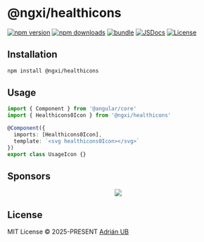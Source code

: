 # @ngxi/healthicons

[![npm version][npm-version-src]][npm-version-href]
[![npm downloads][npm-downloads-src]][npm-downloads-href]
[![bundle][bundle-src]][bundle-href]
[![JSDocs][jsdocs-src]][jsdocs-href]
[![License][license-src]][license-href]

## Installation

```sh
npm install @ngxi/healthicons
```

## Usage

```ts
import { Component } from '@angular/core'
import { Healthicons0Icon } from '@ngxi/healthicons'

@Component({
  imports: [Healthicons0Icon],
  template: `<svg healthicons0Icon></svg>`
})
export class UsageIcon {}
```

## Sponsors

<p align="center">
  <a href="https://cdn.jsdelivr.net/gh/adrian-ub/static/sponsors.svg">
    <img src='https://cdn.jsdelivr.net/gh/adrian-ub/static/sponsors.svg'/>
  </a>
</p>

## License

MIT License © 2025-PRESENT [Adrián UB](https://github.com/adrian-ub)

<!-- Badges -->

[npm-version-src]: https://img.shields.io/npm/v/@ngxi/healthicons?style=flat&colorA=080f12&colorB=1fa669
[npm-version-href]: https://npmjs.com/package/@ngxi/healthicons
[npm-downloads-src]: https://img.shields.io/npm/dm/@ngxi/healthicons?style=flat&colorA=080f12&colorB=1fa669
[npm-downloads-href]: https://npmjs.com/package/@ngxi/healthicons
[bundle-src]: https://img.shields.io/bundlephobia/minzip/@ngxi/healthicons?style=flat&colorA=080f12&colorB=1fa669&label=minzip
[bundle-href]: https://bundlephobia.com/result?p=@ngxi/healthicons
[license-src]: https://img.shields.io/npm/l/@ngxi/healthicons?style=flat&colorA=080f12&colorB=1fa669
[license-href]: https://github.com/adrian-ub/ngxi/blob/main/LICENSE
[jsdocs-src]: https://img.shields.io/badge/jsdocs-reference-080f12?style=flat&colorA=080f12&colorB=1fa669
[jsdocs-href]: https://www.jsdocs.io/package/@ngxi/healthicons
